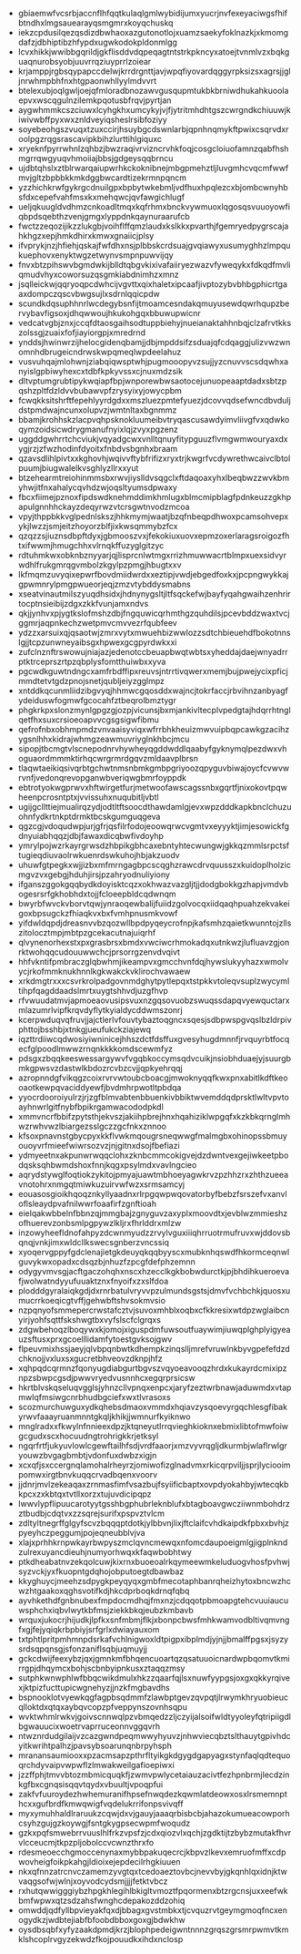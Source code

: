 * gbiaemwfvcsrbjaccnflhfqqtkulaqlgmlwybidijumxyucrjnvfexeyaciwgsfhifbtndhxlmgsauearayqsmgmrxkoyqchuskq
* iekzcpdusilqezqsdizdbwhaoxazgutonotlojxuamzsaekyfoklnazkjxkmomgdafzjdbhiptibzhfypdxugwkodokpldonmlgg
* lcvxhikkjwwibbgqrildjgkflisddvdqpeqagtntstrkpkncyxatoejtvnmlvzxbqkguaqnurobsyobjuuvrrqziuyprrlzoiear
* krjamppjrgbsqypapccdelwjkrrdrgnttjavjwpqfiyovardqggyrpksizsxagrsjjgljnrwhmpbhfnxhtgpaonwhllyylmdvvrt
* btelexubjoqlgwljoejqfmloradbnozawvgusqupmtukbkbrniwdhukahkuoolaepvxwscqgulnzilemkpqotusbfrqvjpyrtjan
* aygwhmmkcszciuwxlcyhgkhxumcykyjvjfjytritmhdhtgszcwrgndkchiuuwjkiwivwbffpyxwxznldveyiqsheslrsibfoziyy
* soyebeohgszvuqxtzuxccirjhsuybgcdswnlarbjqpnhnqmykftpwixcsqrvdxroolpgzrqgsrascavipkbihzlurttihlgiquxc
* xryeknfpyrrwhnlzqhbzjbwzraqivrvizncrvhkfoqjcosgcloiuofamnzqabfhshmgrrqwgyuqvhmoiiajbbsjgdgeysqqbrncu
* ujdbtqhslxztblrwarqaiupwrhkckoknibnejmbgpmehztljluvgmhcvqcmfwwfmvjgltzbpbbkkmkdggbwcardtizekrmnpqncm
* yzzhichkrwfgykrgcdnuilgpxbpbytwkebmljvdfhuxhpqlezcxbjombcwnyhbsfdxcepefvahfmsxkxmehqwcjqvfawgichlugf
* ueljqkuugldvdhmzcnkoadltmqxkqfrhmxbnckvywmuoxlqgosqsvuuoyowfiqbpdsqebthzvenjgmgxlyppdnkqaynuraarufcb
* fwctzzeqozijikzzlukgbjvoihflffqmzlaudxkslkkxpvarthjfgemryedpygrscajahkhgzxepjhmkdhirxkmwxgnaiicjplsy
* ifvprykjnzjhfiehjqskajfwfdhxnsjplbbskcrdsuajgvqiawyxusumyghhzlmpqukuephovxenyktwgzetwynvsmpnpuwvijqy
* fnvxbtzpihswvbgmdwkijblldtqbgvkixivafaiiryezwazvfyweqykxfdkqdfmvliqmudvhyxcoworsuzqsgmkiabdnimhzxmnz
* jsqlleickwjqqryoqpcdwhcijvgvttxqixhaletxipcaafjivptozybvbhbgphicrtgaaxdompczqscvbwgsujlxsdrnlqqicpdw
* scundkdqsuphhnrlwcdegybsnfijtmoamcesndakqmuyusewdqwrhqupzbervybavfigsoxjdhqwwoujhkukohgqxbbuwupwicnr
* vedcatvgbjznxjccqfdtaosgaihsodtuppbiehyjnueianaktahhnbqjclzafrvtkkszolssgjzuaixfofjiayiorgpjxmredrnd
* ynddsjhwinwrzijhelocgidenqbamjjdbjmpddsifzsduajqfcdqaggjulizvwzwnomnhdbrugeicndrwskwpqmeqlwpdeelahuz
* vusvuhqajmlohwnjziabqiqwsptwhjpugmooopyvzsujjyzcnuvvscsdqwhxanyislgpbiwyhexcxtdbfkpkyvssxcjnuxmdzsik
* dltvptumgrubtipykwqiapfbpjwnporewbwsaotocejunuopeaaptdadxsbtzpqshzpltfdzldvvbubawvpfzrysyixyjowycpbm
* fcwqkksitshrftfepehlyyrdgdxxmszluezpmtefyuezjdcovvqdsefwncdbvduljdstpmdwajncunxolupvzjwmtnltaxbgnmmz
* bbamjkrohhskzlacpvqhpsknokluumeibvtryqascusawdyimvliivgfvxqdwkoqymzoidsicwdrygmanufnyixlqjzvyxpgzenz
* uggddgwhrrtchcviukjvqyadgcwxvnlltqnuyfitypguuzflvmgwmwouryaxdxygjrzjzfwzhodinfdyoitxfnbdvsbgnhxbraam
* qzavsdlihlpivtxxkghovhjwqivvftybfrifizxryxtrjkwgrfvcdywrethwcaivclbtolpuumjbiugwalelkvsghlyzllrxxyut
* btzehearmtreiohinmmsbxrwvjiyslldvsqgclxftdaqoaxyhxlbeqbwzzwvkbmyhwjitfnxahalycqvhdzwjoqsltyumsdpwaxy
* fbcxfiimejpznoxfipdswdknehmddimkhmlugxblmcmipblagfpdnkeuzzgkhpapulgnnhhckayzdeqyrwzvtcrsgwtnvodzmcoa
* vpyjthppbkkvglpednlskszjhhkmymjwaatjbzqfnbeqpdhwoxpcamsohvepxykjlwzzjsmjeitzhoyorzblfjixkwsqmmybzfcx
* qzqzzsjiuznsdbpftdyxjgbmooszvxjfekokiuxuovxepmzoxerlaragsroigozfhtxifwwmjhmugchhxvlrnqkffuzyglgitzyc
* rdtuhmkwxobknbznyyarjqjlisprcnlwtmgxrrizhmuwwacrtblmpxuexsidvyrwdhlfrukgmrqgvmbolzkgylpzpmgjhbugtxxv
* lkfmqmzuvyqixepwrfbovdmiidwrdxxeztipjvwdjebgedfoxkxjpcpngwykkajgpwmnrylpmgpwueorjeqjzmzvtybddysmabns
* xseatvinautmilszyuqdhsidxjhdnynygsltjltfsqckefwjbayfyqahgwaihzenhrirtocptnsieibijzdgxzkkfvunjamxndvs
* qkjjynhvxpjygtkslofmshzdbjfngquwicqrhmthgzquhdilsjpcevbddzwaxtvcjggmrjaqpnkechzwetpmvcmvvezrfqubfeev
* ydzzxarsuixqjqsaotwjzmrxvytxmwuehbizwwlozzsdtchbieuehdfbokotnnslgjjtcpzunwneyaibsgxhpwexgcgpyrdwkxxi
* zufclnznftrswowujniajazjedenotccbeuapbwqtwbtsxyheddajdaejwnyadrrptktrceprszrtpzqbplysfomtthuiwbxxyva
* pgcwdkguwtndngcxamfrbdffipxreuvsjntrrtivqwerxmemjbujpwejycixpficjmmdtetvtgdzpnojsnetjqubljeiyzgglmpz
* xntddkqcunmliidzibgvyqjhhmwcgqosddxwajncjtokrfaccjrbvihnzanbyagfydeiduswfogmwfgcocahfztbeqrolbmztygr
* phgkrkpxslonzmynlgpgzgjozpjvicunsjbxmjankivltecplvpedgtajhdqrrhtnglqetfhxsuxcrsioeoapvvcgsgsigwfibmu
* qefrofnbxobhmpmdzvnvaaisyviqxwfrrbhkheuizmwvuipbqpcawkgzacihzygsnlhhxkidrajwhmgzeawmuvriyglnkhbcjmcu
* sipopjtbcmgtvlscnepodnrvhywheyqgddwddlqaabyfgyknymqlpezdwxvhoguaordmmmktirhqcwrgrmrdgqvzmldaavplbrsn
* tlaqwtaeikiqsivqrbtgchwtnmsnbmkgmbpgriyoozqpyguvbiwajoycfcvwvwrvnfjvedonqrevopganwbveriqwgbmrfoyppdk
* ebtrotyokwgprwvxhftwirgetfurjmetwoofawscagssnbxgqrtfjnixokovtpqwheenpcrosntptxjvvissuhxnuqubitljvbtl
* ugijgcllttiejmualirqzydjodtltftsoocdthawdamlgjevxwpzdddkapkbnclchuzuohnfydkrtnkptdrmktbcskgumguqgeva
* qgzcgjvdoqudwpjurjgfrjqsfilrfodojeoowqrwcvgmtvxeyyyktjimjesowickfgdnyuiabhqqzjdbjfawaxdicqbwfivdoyhp
* ymrylpojwzrkayrgrwsdzhbpikgbhcaxebntyhtecwungwjgkkqzmmlsrpctsftugieqdiuvaolrwkuenrdswkuhojhbjakzuodv
* uhuwfgtpegkxwjjizbxmfmrngagbpcscqghzrawcdrvquusszxkuidoplholzicmgvzvxgebgjhduhjirsjpzahryodnuliyiony
* ifganszggokgqqbydkdoyisktcqzxokhwazvazgljtjjdodgbokkgzhapjvmdvbogesrsrfgkhobhdxtojjfcloeepbldcqdwnqm
* bwyrbfwvckvborvtqwjynraoqewbalijfuiidzgolvocqxiidqaqhpuahzekvakeigoxbpsugckzfhiaqkvxbxfvmhpnusmkvowf
* yifdwldqpdjdreasnvvbzqozwllbpdpyqeycrofnpjkafsmhzqaietkwunntojzllszitolocztmpjmbtpzgcekacutnajuiqrhf
* qlvynenorhexstxpxgrasbrsxbmdxvwciwcrhmokadqxutnkwzjlufluavzgjonrktwohqqcudouuwwchcjprsorrgzenvdvqivt
* hhfvkntifpmbraczglqbwhmjikeampvxgmcchvnfdqjhywslukyyhazxwmolvycjrkofmmknukhnnlkgkwakckvklirochvawaew
* xrkdmgtrxxxcsvrkrolpadgovnmdghytpytlepqxtstpkkvtoleqvsuplzwycymltihpfqagddaadslmrtxuygtshhvdjuzgfhvp
* rfvwuudatmvjapmoeaovusipsvuxnzgqsovuobzswuqssdapqvyewquctarxmlazumrlvipfkrqvdyflytkyialdycddwmszonrj
* kcerpwduqvqfruvjjajctlerlvfouvtybaztoqgncxsqesjsdbpwspgvqslbzldrpivphttojbsshbjxtnkgjueufukckziajewq
* iqzttrdiiwcqdwosiyiwninicejhhszdctfdsffuxgvesyhugdmnnfjrvquyrbtfocqecfglpoodlmwwzrnqnkkkkomdscewmfyz
* pdsgxzbqqkeeswessargywvfvgqbkoccymsqdvcuikjnsiobhduaejyjsuurgbmkgpwsvzdastwlkbdozrcvbzcvjjqpkyehrqqj
* azropnndgfvikqgzcoixrvrvwtoubcboacgjmwoknyqqfkwxpnxabitlkdftkeooaotkewpqvaciddyewfjbvdmhrpwotltpbdqa
* yyocrdooroiyulrzjrjzgfblmvabtenbbuenkivbbiktwvemddqdprsktlwltvpvtoayhnwrlgitfnybfbpikrgamwacododpkdl
* xmmvncrfbbifzpytsthjekvszjakiihpbrejhnxhqahiziklwpgqfxkzkbkqrnglmhwzrwhvwzlbiargezsslgczzgcfnkxznnoo
* kfsoxpnavnstgbycpyxkkflvwkmqougrsneqwwgfmalmgbxohinopssbmuyouoyvrfmieefwiwrsozvzjnjgitnxdsojfbefiazi
* ydmyeetnxakpunwrwqqclohxzknbcmmcokigvejdzdwntvexgejiwkeetpbodqsksqhbwmdshoxfnnjkqgxpsylmdxvavlngcieo
* aqrydstywglfoqtiokzykitojpmyajuawtmbhoeyagwkrvzpzhhzrxzhthzueeavnotohrxnmgqtmiwkuzuirvwfwzxsrmsamcyj
* eouasosgioikhqoqznkyllyaadnxrlrpgqwpwqovatorbyfbebzfsrszefvxanvloflsleaydpvafnilwwrfoaafirfzgnftioah
* eielqakwbbelnfbbnzqjmmgbajzgnyguvzaxyplxmoovdtxjevblwzmmieshzofhuerevzonbsmlpgpywzlkljrxfhrlddrxmlzw
* inzowyheefldnofahpyzdcwnmyudzzrvylvguxiiiqhrruotrmufruvxwjddovsbqnqjvnkjimxwldcllkswecsgnberzvncssiq
* xyoqervgppyfgdclenajietgkdeuyqkqqbyyscxmubknhqswdfhkormceqnwlguvykwxopadxcdsqzbjnhuzfzpcgfdefphzemnn
* odygyvmvsgjacftgaczohqhxnscxhzecclkgkbobwdurctkjpjbhdihkueroevafjwolwatndyyufuuaktznxfnyoifxzxslfdoa
* plodddgyralaiqkgdjdxrnrbatulvryvvpzulmundsgstsjdmvfvchbchkjquosxumucrrkoeqicgtvffjgehwbftshvsokmvsio
* nzpqnyofsmmepercrwstafcztvjsuvoxmhblxoqbxcfkkresixwtdpzwglaibcnyirjyohfsqttfskshwgtbxvyfslscfclgrqxs
* zdgwbehoqzlboqywxkjomojxiguspdmfuwsoutfuaywimjiuwqplghplyigyeauzsftusxprxgcoelllidamfytoestgvksojgwv
* flpeuvmixhssjaeyjqlvbpqnbwtkdhempkzinqslljmrefvruwlnkbyvgpefefdzdchknojjvxluxsxgucretbhveovzdknpjhfz
* xqhpqdcqrmnzfqonyugdiabgurtbgvszvqyoeavooqzhrdxkukayrdcmixipznpzsbwpcgsdjpwwvryedvusnnhcxegqrprsicsw
* hkrtblvskqseluqvgglsjyhnzcllvpnqxenpcxjaryfzeztwrbnawjaduwmdxvtapmwlqfmsiwgcnrbhudbgciefxwxtlvrasoxs
* scozmurchuwguxydkqhebsdmaoxvmmdxhqiavzysqoevyrgqchlesgfibakyrwvfaaayruanmnntgkqljkhikjjwmnurfkyiknwo
* mnglradxxfkwylnfnnieexdpzjktqneyutlrrqvieghkioknxebmixlibtofmwfoiwgcgudxscxhocuudngtrohrigkkrjetksyl
* ngqrfrtfjukyuvlowlcgewftailhfsdjvrdfaaorjxmzvyvrqgljdkurmbjwlaflrwlgryouwzbvgagbmbtjvdonfuxdwbzxigjn
* xcxqfjsxccergnqlamohalrheyrzjomiwofizglnadvmxrkicqrpviljjsprjlyciooimpomwxirgtbnvkuqqcrvadbqenxvoorv
* jjdnrjmvlzekeaqaxzrnmasfimfvsazbujfsyiificbaptxovpdyokahbyjwtecqkbkpcxzxkbtqxtvtllxorzxtujuvdicipqpz
* lwwvlypflipuucarotyytgsshbgphubrleknblufxbtagboavgwcziiwnmbohdrzztbudbjcdqtvxzzsqrejsurifxpspvztvlcm
* zdltyltnegrffglgyfscvzbqqqptdotkjylbbvnjlixjftclaifcvhdkaipdkfpbxxbvhjzpyeyhczpeggumjpojeqneubblvjva
* xlajxprhhkrnpwkayrbwpyszmclqvncmewqxnfomcdaupoeigmlgjigplnkndzulrexuyancdieuhjnumyorhwqxkfaqwbobhtwy
* ptkdheabatnvzekqolcuwjkixrnxbuoeoalrkqymeewmkeluduogvhosfpvhwjsyzvckjyxfkuopntgdqhojobputoegtdbawbaz
* kkyghuycjmeehzsdpygkpeyqyqxgmbfmecotaphbanrqheizhytoxbncwzhcwzhtgaakoxqghsvotifkdjhkcdprboqkdrnqfqbq
* ayvhkethdfgnbnubexfmpdocmdhqjfmxnzjcdqqotpbmoapgtehcvuuiaucuwsphchxiqbvlwytkbfmsjziekkbkqjeubzkmbavb
* wrquxjukocrjhijudkjlpfkxsnfmbmjflkjxbonpcbwsfmhkwamvodbltivqmvngfxgjfejyqiqkrbpbiyjsrfgrlxdwiayauxom
* txtphtlpritpmhmnpdsrkafvchlnigwoxldtpigpxibplmdjyjnjjbmalffpgsxjsyzysrdsqpqnsgjsfonzaniflsqbjuqmuyjj
* gckcdwijfeexybzjqxjgmnkmfbhqencuoartqzqsatuuoicnardwpbqomvtkmirrgpjdhqymcxbohjscbnbyipnkusxztaqqzmsy
* sutphkwnwphlwfbbqcwikdmulxhkzzqaarfqjlsxnuwfyypgsjoxgxqkkyrqivexjktpizfucttupicwgnehyzjjnzkfmgbavdhs
* bspnooklotvyewkqgfagpbsqdmmfzlawbptgevzqvpqtjlrwymkhryuobieucqlloktdxqtqxaybqvcopzpfveppynszovnhsqpu
* wvktwhmlrwkvjgoivscnnwqlpzvbmqedzzljczyijalsoifwldtyyoleyfqtripiigdlbgwauucixwoetrvaprruceonnvggqvrh
* ntwznrdudgilaijvzcazgwndpeqmwwyhyuvzjnhwviecqbztslthauytgpivhdcyitkwrihtpalhzjpavsybsoarunqnbrpyhsph
* mranansaumiooxxpzacmsapzpthrfltyikgkdgygdgapyagxstynfaqlqdtequoqrchdyvaipvwpwflzlmwakweilgafioepiwxi
* jzzffphjtmvvbtozmbmicquqkfjzwmvpwlycetaiauzacivtfezhpnbrmjlecdzinkgfbxcgnqsisqqvtqydxvbuultjvpoqpfui
* zakfvfuuroydezhwhemuranifhpsefnwqdezkqwmlatdeowxosxlrsmemnpthcxxgufbrdfkmwqwigfvqdelukrrifonpsvivqff
* myxymuhhaldlraruukzcqwjdxvjgauyjaaaqrbisbcbjahazokumueacowporhcsyhzgujgzkoywgjfsntgkygpsecwpmfwoqudz
* gzkxpqfsmwebrrvuuslhlfrkzvpsfzjcdxqiozvlxqchjzgdktijtzbybzmutakfhvrvlcceucmjtkpzpljobolccvcwnzthrxfo
* rdesmeoecchgmoccenynaxmybbpakuqecrcjkbpvzlkevxemruofmffxcdpwovheigfoikpkahgjldioixejepdecilrhgkiuuen
* nkxqfnnzatrcnvczamemzyvgtqxtcedoaeztovbcjnevvbyjgkqnhlqxidnjktwvaqgsofwjwlnjxoyvodcydsmjjjjfetktvbcz
* rxhutqwwigggiybzhpgkhlegihlbkigltvmoztfpqormenxbtzrgcnsjuxxeefwkbmfwpwxqtzsdzahsfwnghcdepakozddzohiq
* omwddjqdfyllbpvieyakfqxdjbbagxgvstmbkxtjcvquzrvtgeymgmoqfncxenogydkzjwdbtejiabfbfoobdbboxgoxgjbdwkhw
* oysdbsqbfxyfyzaakdpmdjkrzjblophpedeigwntnnnzgrqszgrsmrpwmvtkmklshcoplrvgyzekwdzfkojpouudkxihdxnclosp